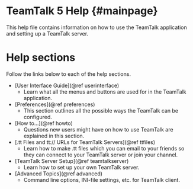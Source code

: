 # TeamTalk 5 Help {#mainpage}

This help file contains information on how to use the TeamTalk
application and setting up a TeamTalk server.

# Help sections

Follow the links below to each of the help sections.

- [User Interface Guide](@ref userinterface)
    - Learn what all the menus and buttons are used for in the TeamTalk
      application.
- [Preferences](@ref preferences)
    - This section outlines all the possible ways the TeamTalk can be
      configured.
- [How to...](@ref howto)
    - Questions new users might have on how to use TeamTalk are
      explained in this section.
- [.tt Files and tt:// URLs for TeamTalk Servers](@ref ttfiles)
    - Learn how to make .tt files which you can email to your friends so
      they can connect to your TeamTalk server or join your channel.
- [TeamTalk Server Setup](@ref teamtalkserver)
    - Learn how to set up your own TeamTalk server.
- [Advanced Topics](@ref advanced)
    - Command line options, INI-file settings, etc. for TeamTalk client.
